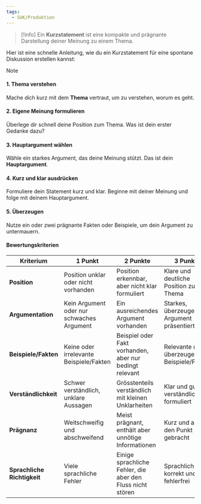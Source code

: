 ```yaml
---
tags:
  - SUK/Produktion
---
```


> [!info] 
> Ein **Kurzstatement** ist eine kompakte und prägnante Darstellung deiner Meinung zu einem Thema. 

Hier ist eine schnelle Anleitung, wie du ein Kurzstatement für eine spontane Diskussion erstellen kannst:

>[!Note] 
>#### 1. Thema verstehen
>Mache dich kurz mit dem **Thema** vertraut, um zu verstehen, worum es geht.
>#### 2. Eigene Meinung formulieren
>Überlege dir schnell deine Position zum Thema. Was ist dein erster Gedanke dazu?
>#### 3. Hauptargument wählen
>Wähle ein starkes Argument, das deine Meinung stützt. Das ist dein **Hauptargument**.
>#### 4. Kurz und klar ausdrücken
>Formuliere dein Statement kurz und klar. Beginne mit deiner Meinung und folge mit deinem Hauptargument.
>#### 5. Überzeugen
>Nutze ein oder zwei prägnante Fakten oder Beispiele, um dein Argument zu untermauern.
#### Bewertungskriterien
| Kriterium             | 1 Punkt                                         | 2 Punkte                                                | 3 Punkte                                    |
|-----------------------|-------------------------------------------------|---------------------------------------------------------|---------------------------------------------|
| **Position**          | Position unklar oder nicht vorhanden            | Position erkennbar, aber nicht klar formuliert          | Klare und deutliche Position zum Thema      |
| **Argumentation**     | Kein Argument oder nur schwaches Argument       | Ein ausreichendes Argument vorhanden                    | Starkes, überzeugendes Argument präsentiert |
| **Beispiele/Fakten**  | Keine oder irrelevante Beispiele/Fakten         | Beispiel oder Fakt vorhanden, aber nur bedingt relevant | Relevante und überzeugende Beispiele/Fakten |
| **Verständlichkeit**  | Schwer verständlich, unklare Aussagen           | Grösstenteils verständlich mit kleinen Unklarheiten      | Klar und gut verständlich formuliert        |
| **Prägnanz**          | Weitschweifig und abschweifend                  | Meist prägnant, enthält aber unnötige Informationen     | Kurz und auf den Punkt gebracht             |
| **Sprachliche Richtigkeit** | Viele sprachliche Fehler                   | Einige sprachliche Fehler, die aber den Fluss nicht stören | Sprachlich korrekt und fehlerfrei          |
